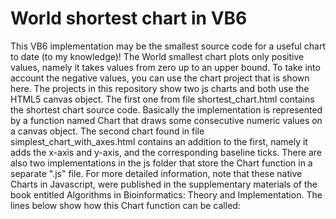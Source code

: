 # World shortest chart in VB6

This VB6 implementation may be the smallest source code for a useful chart to date (to my knowledge)! The World smallest chart plots only positive values, namely it takes values from zero up to an upper bound. To take into account the negative values, you can use the chart project that is shown here. The projects in this repository show two js charts and both use the HTML5 canvas object. The first one from file shortest_chart.html contains the shortest chart source code. Basically the implementation is represented by a function named Chart that draws some consecutive numeric values on a canvas object. The second chart found in file simplest_chart_with_axes.html contains an addition to the first, namely it adds the x-axis and y-axis, and the corresponding baseline ticks. There are also two implementations in the js folder that store the Chart function in a separate ".js" file. For more detailed information, note that these native Charts in Javascript, were published in the supplementary materials of the book entitled Algorithms in Bioinformatics: Theory and Implementation. The lines below show how this Chart function can be called:
